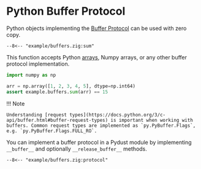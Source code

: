 # Python Buffer Protocol

Python objects implementing the [Buffer Protocol](https://docs.python.org/3/c-api/buffer.html#) can be used with zero copy.

```zig
--8<-- "example/buffers.zig:sum"
```

This function accepts Python [arrays](https://docs.python.org/3/library/array.html#module-array), Numpy arrays, or any other buffer protocol implementation.

```python
import numpy as np

arr = np.array([1, 2, 3, 4, 5], dtype=np.int64)
assert example.buffers.sum(arr) == 15
```

!!! Note

    Understanding [request types](https://docs.python.org/3/c-api/buffer.html#buffer-request-types) is important when working with buffers. Common request types are implemented as `py.PyBuffer.Flags`, e.g. `py.PyBuffer.Flags.FULL_RO`.


You can implement a buffer protocol in a Pydust module by implementing `__buffer__` and optionally `__release_buffer__` methods.

```zig
--8<-- "example/buffers.zig:protocol"
```
